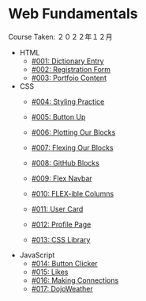 # Web Fundamentals

Course Taken: ２０２２年１２月

- HTML
    - [#001: Dictionary Entry](HTML/001-Dictionary_Entry)
    - [#002: Registration Form](HTML/002-Registration_Form)
    - [#003: Portfoio Content](HTML/003-Portfolio_Content)
- CSS
    - [#004: Styling Practice](CSS/004-First_Styling)
    - [#005: Button Up](CSS/005-Button_Up)
    - [#006: Plotting Our Blocks](CSS/006-Plotting_Our_Blocks)
    - [#007: Flexing Our Blocks](CSS/007-Flexing_Our_Blocks)
    - [#008: GitHub Blocks](CSS/008-GitHub_Blocks)
    - [#009: Flex Navbar](CSS/009-Flex_Navbar)
    
    - [#010: FLEX-ible Columns](CSS/010-FLEX-ible_Columns)
    - [#011: User Card](#)
    - [#012: Profile Page](#)
    - [#013: CSS Library](#)
- JavaScript
    - [#014: Button Clicker](#)
    - [#015: Likes](#)
    - [#016: Making Connections](#)
    - [#017: DojoWeather](#)